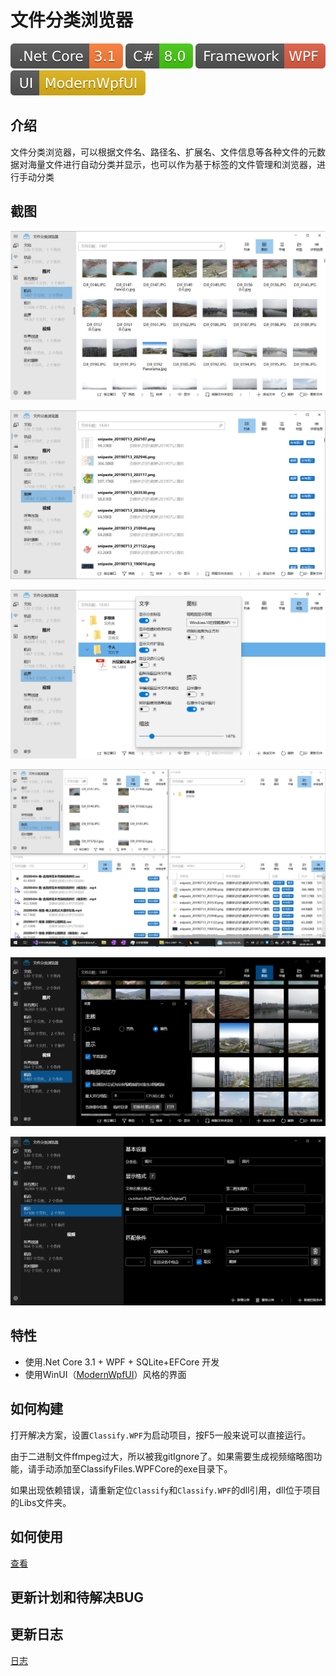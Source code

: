 # 文件分类浏览器

![image](Image/DotNetCore.svg)
![image](Image/CSharp.svg)
![image](Image/WPF.svg)
![image](Image/ModernWpfUI.svg)

## 介绍

文件分类浏览器，可以根据文件名、路径名、扩展名、文件信息等各种文件的元数据对海量文件进行自动分类并显示，也可以作为基于标签的文件管理和浏览器，进行手动分类

## 截图

![image](Image/Screenshot_1.png)

![image](Image/Screenshot_2.png)

![image](Image/Screenshot_3.png)

![image](Image/Screenshot_4.png)

![image](Image/Screenshot_5.png)

![image](Image/Screenshot_6.png)

## 特性

- 使用.Net Core 3.1 + WPF + SQLite+EFCore 开发
- 使用WinUI（[ModernWpfUI](https://github.com/Kinnara/ModernWpf)）风格的界面

## 如何构建

打开解决方案，设置```Classify.WPF```为启动项目，按F5一般来说可以直接运行。

由于二进制文件ffmpeg过大，所以被我gitIgnore了。如果需要生成视频缩略图功能，请手动添加至ClassifyFiles.WPFCore的exe目录下。

如果出现依赖错误，请重新定位```Classify```和```Classify.WPF```的dll引用，dll位于项目的Libs文件夹。

## 如何使用

[查看](Help)

## 更新计划和待解决BUG



## 更新日志

[日志](ChangeLog.md)